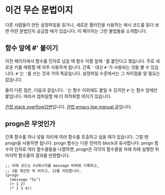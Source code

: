 # 이건 무슨 문법이지

다른 사람들이 만든 설정파일을 읽거나, 새로운 플러인을 사용하는 예시
코드를 읽다 보면 어떤 문법인지 궁금할 때가 있습니다. 이 페이지는 그런
물법들을 소개합니다.

## 함수 앞에 #' 붙이기

이전 페이지에서 함수를 인자로 넘길 때 함수 이름 앞에 `'`를 붙인다고
했습니다. 주로 새로운 키를 매핑할 때 자주 사용하게 됩니다. 간혹 `'` 대신
`#'`가 사용되는 것을 볼 수 있습니다. `#'`는 `'`를 쓰는 것과 거의 똑같습니다.
설정파일 수준에서는 그 차이점을 알 필요는 없습니다.

둘이 다른 점은, 다음과 같습니다. `'`는 함수 이외에도 붙일 수 있지만
`#'`는 함수 앞에만 붙입니다. 따라서 컴파일할 때 더 최적화할 여지가
있습니다.

[관련 stack
overflow답변](https://emacs.stackexchange.com/a/35989/11743)입니다.
[관련 emacs lisp manual
글](http://www.gnu.org/software/emacs/manual/html_node/elisp/Anonymous-Functions.html)입니다.

## progn은 무엇인가

간혹 함수를 하나 넣을 자리에 여러 함수를 호출하고 싶을 때가 있습니다.
그럴 땐 progn을 사용하면 됩니다. progn 함수는 다른 언어의 block과
유사합니다. progn 함수의 인자로 여러 함수콜들을 나열하면, progn은
각각의 함수콜을 차례 차례 실행한 뒤 마지막 함수콜의 결과를 반환합니다.

```elisp
;; 아래 코드는 hi메시지를 message 버퍼에 기록하고,
;; 3을 계산한 뒤 버리고, 12를 리턴합니다.
(progn
  (message "hi")
  (+ 1 2)
  (* 1 3 4))
```
